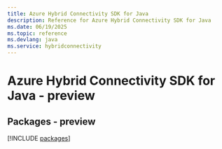 ```yaml
---
title: Azure Hybrid Connectivity SDK for Java
description: Reference for Azure Hybrid Connectivity SDK for Java
ms.date: 06/19/2025
ms.topic: reference
ms.devlang: java
ms.service: hybridconnectivity
---
```

# Azure Hybrid Connectivity SDK for Java - preview
## Packages - preview
[!INCLUDE [packages](hybrid-connectivity-index.md)]